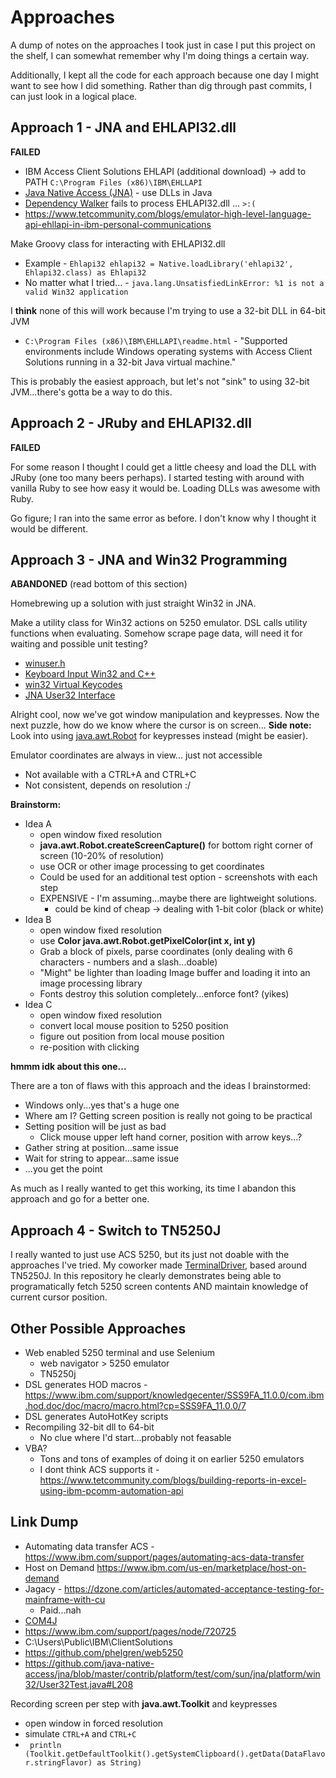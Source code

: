 # Approaches

A dump of notes on the approaches I took just in case I put this project on the shelf, I can somewhat remember why I'm doing things a certain way.

Additionally, I kept all the code for each approach because one day I might want to see how I did something.
Rather than dig through past commits, I can just look in a logical place.



## Approach 1 - JNA and EHLAPI32.dll
**FAILED**

* IBM Access Client Solutions EHLAPI (additional download) -> add to PATH ```C:\Program Files (x86)\IBM\EHLLAPI```
* [Java Native Access (JNA)](https://github.com/java-native-access/jna) - use DLLs in Java
* [Dependency Walker](http://www.dependencywalker.com/) fails to process EHLAPI32.dll ... ```>:(```
* https://www.tetcommunity.com/blogs/emulator-high-level-language-api-ehllapi-in-ibm-personal-communications


Make Groovy class for interacting with EHLAPI32.dll 
* Example - ```Ehlapi32 ehlapi32 = Native.loadLibrary('ehlapi32', Ehlapi32.class) as Ehlapi32```
* No matter what I tried... - ```java.lang.UnsatisfiedLinkError: %1 is not a valid Win32 application```


I **think** none of this will work because I'm trying to use a 32-bit DLL in 64-bit JVM
  * ```C:\Program Files (x86)\IBM\EHLLAPI\readme.html``` - "Supported environments include Windows operating systems with Access Client Solutions running in a 32-bit Java virtual machine."

This is probably the easiest approach, but let's not "sink" to using 32-bit JVM...there's gotta be a way to do this.



## Approach 2 - JRuby and EHLAPI32.dll
**FAILED**

For some reason I thought I could get a little cheesy and load the DLL with JRuby (one too many beers perhaps).
I started testing with around with vanilla Ruby to see how easy it would be. Loading DLLs was awesome with Ruby.

Go figure; I ran into the same error as before. I don't know why I thought it would be different.



## Approach 3 - JNA and Win32 Programming
**ABANDONED** (read bottom of this section)

Homebrewing up a solution with just straight Win32 in JNA.

Make a utility class for Win32 actions on 5250 emulator.
DSL calls utility functions when evaluating.
Somehow scrape page data, will need it for waiting and possible unit testing?

* [winuser.h](https://docs.microsoft.com/en-us/windows/win32/api/winuser/)
* [Keyboard Input Win32 and C++](https://docs.microsoft.com/en-us/windows/win32/learnwin32/keyboard-input)
* [win32 Virtual Keycodes](https://docs.microsoft.com/en-us/windows/win32/inputdev/virtual-key-codes)
* [JNA User32 Interface](https://java-native-access.github.io/jna/4.2.0/com/sun/jna/platform/win32/User32.html)

Alright cool, now we've got window manipulation and keypresses.
Now the next puzzle, how do we know where the cursor is on screen...
**Side note:** Look into using [java.awt.Robot](https://docs.oracle.com/javase/7/docs/api/java/awt/Robot.html) for keypresses instead (might be easier).


Emulator coordinates are always in view... just not accessible
* Not available with a CTRL+A and CTRL+C
* Not consistent, depends on resolution :/


**Brainstorm:**
* Idea A
  * open window fixed resolution
  * **java.awt.Robot.createScreenCapture()** for bottom right corner of screen (10-20% of resolution) 
  * use OCR or other image processing to get coordinates
  * Could be used for an additional test option - screenshots with each step
  * EXPENSIVE - I'm assuming...maybe there are lightweight solutions.
    * could be kind of cheap -> dealing with 1-bit color (black or white)
* Idea B
  * open window fixed resolution
  * use **Color java.awt.Robot.getPixelColor(int x, int y)**
  * Grab a block of pixels, parse coordinates (only dealing with 6 characters - numbers and a slash...doable)
  * "Might" be lighter than loading Image buffer and loading it into an image processing library
  * Fonts destroy this solution completely...enforce font? (yikes)
* Idea C
  * open window fixed resolution
  * convert local mouse position to 5250 position
  * figure out position from local mouse position
  * re-position with clicking

**hmmm idk about this one...**


There are a ton of flaws with this approach and the ideas I brainstormed:
* Windows only...yes that's a huge one
* Where am I? Getting screen position is really not going to be practical
* Setting position will be just as bad
  * Click mouse upper left hand corner, position with arrow keys...?
* Gather string at position...same issue
* Wait for string to appear...same issue
* ...you get the point

As much as I really wanted to get this working, its time I abandon this approach and go for a better one.



## Approach 4 - Switch to TN5250J
I really wanted to just use ACS 5250, but its just not doable with the approaches I've tried.
My coworker made [TerminalDriver](https://github.com/terminaldriver/terminaldriver), based around TN5250J.
In this repository he clearly demonstrates being able to programatically fetch 5250 screen contents
AND maintain knowledge of current cursor position.



## Other Possible Approaches
* Web enabled 5250 terminal and use Selenium
  * web navigator > 5250 emulator
  * TN5250j
* DSL generates HOD macros - https://www.ibm.com/support/knowledgecenter/SSS9FA_11.0.0/com.ibm.hod.doc/doc/macro/macro.html?cp=SSS9FA_11.0.0/7
* DSL generates AutoHotKey scripts
* Recompiling 32-bit dll to 64-bit
  * No clue where I'd start...probably not feasable
* VBA?
  * Tons and tons of examples of doing it on earlier 5250 emulators 
  * I dont think ACS supports it - https://www.tetcommunity.com/blogs/building-reports-in-excel-using-ibm-pcomm-automation-api


## Link Dump
* Automating data transfer ACS - https://www.ibm.com/support/pages/automating-acs-data-transfer
* Host on Demand https://www.ibm.com/us-en/marketplace/host-on-demand
* Jagacy - https://dzone.com/articles/automated-acceptance-testing-for-mainframe-with-cu
  * Paid...nah
* [COM4J](https://github.com/kohsuke/com4j)
* https://www.ibm.com/support/pages/node/720725
* C:\Users\Public\IBM\ClientSolutions
* https://github.com/phelgren/web5250
* https://github.com/java-native-access/jna/blob/master/contrib/platform/test/com/sun/jna/platform/win32/User32Test.java#L208





Recording screen per step with **java.awt.Toolkit** and keypresses
* open window in forced resolution
* simulate ```CTRL+A``` and ```CTRL+C```
* ``` println (Toolkit.getDefaultToolkit().getSystemClipboard().getData(DataFlavor.stringFlavor) as String)```
